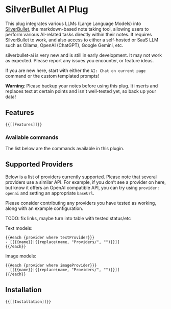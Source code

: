 # SilverBullet AI Plug

This plug integrates various LLMs (Large Language Models) into [SilverBullet](https://silverbullet.md/), the markdown-based note taking tool, allowing users to perform various AI-related tasks directly within their notes. It requires SilverBullet to work, and also access to either a self-hosted or SaaS LLM such as Ollama, OpenAI (ChatGPT), Google Gemini, etc.

silverbullet-ai is very new and is still in early development.  It may not work as expected.  Please report any issues you encounter, or feature ideas.

If you are new here, start with either the `AI: Chat on current page` command or the custom templated prompts!

**Warning**: Please backup your notes before using this plug.  It inserts and replaces text at certain points and isn't well-tested yet, so back up your data!

## Features

```template
{{[[Features]]}}
```


### Available commands

The list below are the commands available in this plugin.

<!-- start-commands-and-functions -->
<!-- end-commands-and-functions -->

## Supported Providers

Below is a list of providers currently supported.  Please note that several providers use a similar API.  For example, if you don’t see a provider on here, but know it offers an OpenAI compatible API, you can try using `provider: openai` and setting an appropriate `baseUrl`.

Please consider contributing any providers you have tested as working, along with an example configuration.

TODO: fix links, maybe turn into table with tested status/etc

Text models:
```template
{{#each {provider where textProvider}}}
- [[{{name}}|{{replace(name, "Providers/", "")}}]]
{{/each}}
```

Image models:
```template
{{#each {provider where imageProvider}}}
- [[{{name}}|{{replace(name, "Providers/", "")}}]]
{{/each}}
```

## Installation

```template
{{[[Installation]]}}
```